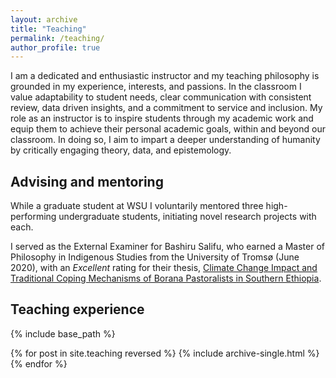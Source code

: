 ```yaml
---
layout: archive
title: "Teaching"
permalink: /teaching/
author_profile: true
---
```


I am a dedicated and enthusiastic instructor and my teaching philosophy is grounded in my experience, interests, and passions. In the classroom I value adaptability to student needs, clear communication with consistent review, data driven insights, and a commitment to service and inclusion. My role as an instructor is to inspire students through my academic work and equip them to achieve their personal academic goals, within and beyond our classroom. In doing so, I aim to impart a deeper understanding of humanity by critically engaging theory, data, and epistemology.

## Advising and mentoring

While a graduate student at WSU I voluntarily mentored three high-performing undergraduate students, initiating novel research projects with each. 

I served as the External Examiner for Bashiru Salifu, who earned a Master of Philosophy in Indigenous Studies from the University of Tromsø (June 2020), with an *Excellent* rating for their thesis, [Climate Change Impact and Traditional Coping Mechanisms of Borana Pastoralists in Southern Ethiopia](https://hdl.handle.net/10037/18690).

## Teaching experience

{% include base_path %}

{% for post in site.teaching reversed %}
  {% include archive-single.html %}
{% endfor %}
